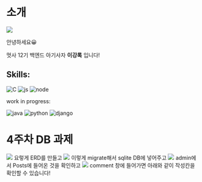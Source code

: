 # 소개
![](https://github.com/LikeLion-at-CAU-12th/kangRok-Lee/blob/git-session/mutsa.gif)

안녕하세요😀

멋사 12기 백엔드 아기사자 **이강록** 입니다!

Skills:
--------

![C](https://img.shields.io/badge/C-00599C?style=for-the-badge&logo=c&logoColor=white)
![js](https://img.shields.io/badge/JavaScript-F7DF1E?style=for-the-badge&logo=JavaScript&logoColor=white)
![node](https://img.shields.io/badge/Node.js-43853D?style=for-the-badge&logo=node.js&logoColor=white)

work in progress:

![java](https://img.shields.io/badge/Java-ED8B00?style=for-the-badge&logo=openjdk&logoColor=white)
![python](https://img.shields.io/badge/Python-3776AB?style=for-the-badge&logo=python&logoColor=white)
![django](https://img.shields.io/badge/Django-092E20?style=for-the-badge&logo=django&logoColor=white)


# 4주차 DB 과제

![](https://github.com/LikeLion-at-CAU-12th/kangRok-Lee/assets/34326056/2744953f-c85b-424c-b341-cccbb26e4a47)
요렇게 ERD를 만들고
![](https://github.com/LikeLion-at-CAU-12th/kangRok-Lee/assets/34326056/af2f65b8-8094-4f21-b34d-6ffe1d0b4f38)
이렇게 migrate해서 sqlite DB에 넣어주고
![](https://github.com/LikeLion-at-CAU-12th/kangRok-Lee/assets/34326056/48c68694-d597-4cbe-bf9a-792b648e6fe0)
admin에서 Posts에 들어온 것을 확인하고 
![](https://github.com/LikeLion-at-CAU-12th/kangRok-Lee/assets/34326056/62697727-0d11-46a7-be71-a4cbe3c34c2a)
comment 창에 들어가면 아래와 같이 작성칸을 확인할 수 있습니다!

